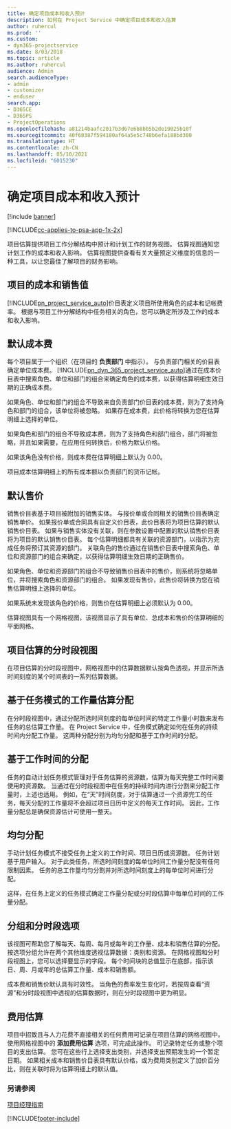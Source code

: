 ```yaml
---
title: 确定项目成本和收入预计
description: 如何在 Project Service 中确定项目成本和收入估算
author: ruhercul
ms.prod: ''
ms.custom:
- dyn365-projectservice
ms.date: 8/03/2018
ms.topic: article
ms.author: ruhercul
audience: Admin
search.audienceType:
- admin
- customizer
- enduser
search.app:
- D365CE
- D365PS
- ProjectOperations
ms.openlocfilehash: a81214baafc2017b3d67e6b8bb5b2de19025b10f
ms.sourcegitcommit: 40f68387f594180af64a5e5c748b6efa188bd300
ms.translationtype: HT
ms.contentlocale: zh-CN
ms.lasthandoff: 05/10/2021
ms.locfileid: "6015230"
---
```

# <a name="determine-project-cost-and-revenue-estimates"></a>确定项目成本和收入预计 

[!include [banner](../includes/psa-now-project-operations.md)]

[!INCLUDE[cc-applies-to-psa-app-1x-2x](../includes/cc-applies-to-psa-app-1x-2x.md)]

项目估算提供项目工作分解结构中预计和计划工作的财务视图。 估算视图通知您计划工作的成本和收入影响。 估算视图提供查看有关大量预定义维度的信息的一种工具，以让您最佳了解项目的财务影响。  
  
## <a name="cost-and-sales-value-of-the-project"></a>项目的成本和销售值  
[!INCLUDE[pn_project_service_auto](../includes/pn-project-service-auto.md)]价目表定义项目所使用角色的成本和记帐费率。 根据与项目工作分解结构中任务相关的角色，您可以确定所涉及工作的成本和收入影响。  
  
## <a name="cost-price-defaulting"></a>默认成本费  
每个项目属于一个组织（在项目的 **负责部门** 中指示）。 与负责部门相关的价目表确定单位成本费。 [!INCLUDE[pn_dyn_365_project_service_auto](../includes/pn-dyn-365-project-service-auto.md)]通过在成本价目表中搜索角色、单位和部门的组合来确定角色的成本费，以获得估算明细生效日期的正确成本费。  
  
如果角色、单位和部门的组合不导致来自负责部门价目表的成本费，则为了支持角色和部门的组合，该单位将被忽略。 如果存在成本费，此价格将转换为您在估算明细上选择的单位。  
  
如果角色和部门的组合不导致成本费，则为了支持角色和部门组合，部门将被忽略，并且如果需要，在应用任何转换后，价格为默认价格。  
  
 如果该角色没有价格，则成本费在估算明细上默认为 0.00。  
  
 项目成本估算明细上的所有成本额以负责部门的货币记帐。  
  
## <a name="sales-price-defaulting"></a>默认售价  
销售价目表基于项目被附加的销售实体。 与报价单或合同相关的销售价目表确定销售单价。 如果报价单或合同具有自定义价目表，此价目表将为项目估算的默认销售价目表。 如果与销售实体没有关联，则在参数设置中配置的默认销售价目表将为项目的默认销售价目表。 每个估算明细都具有关联的资源部门，以指示为完成任务将预订其资源的部门。 关联角色的售价通过在销售价目表中搜索角色、单位和资源部门的组合来确定，以获得估算明细生效日期的正确售价。  
  
如果角色、单位和资源部门的组合不导致销售价目表中的售价，则系统将忽略单位，并将搜索角色和资源部门的组合。 如果发现有售价，此售价将转换为您在销售估算明细上选择的单位。  
  
如果系统未发现该角色的价格，则售价在估算明细上必须默认为 0.00。  
  
估算视图具有一个网格视图，该视图显示了具有单位、总成本和售价的估算明细的平面网格。  
  
## <a name="time-phased-view-of-project-estimates"></a>项目估算的分时段视图  
在项目估算的分时段视图中，网格视图中的估算数据默认按角色透视，并显示所选时间刻度的某个时间表的一系列估算数据。  
  
## <a name="effort-estimate-allocation-based-on-task-mode"></a>基于任务模式的工作量估算分配  
在分时段视图中，通过分配所选时间刻度的每单位时间的特定工作量小时数来发布任务的总估算工作量。 在 Project Service 中，任务模式确定如何在任务的持续时间内分配工作量。 这两种分配分别为均匀分配和基于工作时间的分配。 
  
## <a name="work-hours-based-allocation"></a>基于工作时间的分配  
任务的自动计划任务模式管理对于任务估算的资源数，估算为每天完整工作时间要使用的资源数。 当通过在分时段视图中在任务的持续时间内进行分割来分配工作量时，上述也适用。 例如，在“天”时间刻度，对于估算通过一个资源完工的任务，每天分配的工作量将不会超过项目日历中定义的每天工作时间。 因此，工作量分配总是确保资源估计可使用一整天。  
  
## <a name="even-distribution"></a>均匀分配  
手动计划任务模式不接受任务上定义的工作时间、项目日历或资源数。 任务计划基于用户输入。 对于此类任务，所选时间刻度的每单位时间工作量分配没有任何限制因素。 任务的总工作量均匀分割并对所选时间刻度上的每单位时间进行分配。  
  
这样，在任务上定义的任务模式确定工作量分配或分时段估算中每单位时间的工作量分配。  
  
## <a name="grouping-and-time-phasing-options"></a>分组和分时段选项  
该视图可帮助您了解每天、每周、每月或每年的工作量、成本和销售估算的分配。 按选项分组允许在两个其他维度透视估算数据：类别和资源。 在网格视图和分时段视图上，您可以选择要显示的字段。 每个时间块的总值显示在底部，指示该日、周、月或年的总估算工作量、成本和销售额。  
  
成本费和销售价默认具有时效性。 当角色的费率发生变化时，若按周查看“资源”和分时段视图中透视的估算数据时，则在分时段视图中更为明显。  
  
## <a name="expense-estimates"></a>费用估算  
项目中招致且与人力花费不直接相关的任何费用可记录在项目估算的网格视图中。 使用网格视图中的 **添加费用估算** 选项，可完成此操作。 可记录特定任务或整个项目的支出估算。 您可在这些行上选择支出类别，并选择支出预期发生的一个暂定日期。 如果相关成本和销售价目表具有默认价格，或为费用类别定义了加价百分比，则在关联时将为估算明细上的默认值。  
  
### <a name="see-also"></a>另请参阅  
 [项目经理指南](../psa/project-manager-guide.md)


[!INCLUDE[footer-include](../includes/footer-banner.md)]